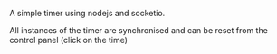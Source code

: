 A simple timer using nodejs and socketio.

All instances of the timer are synchronised and can be reset from the control panel (click on the time)